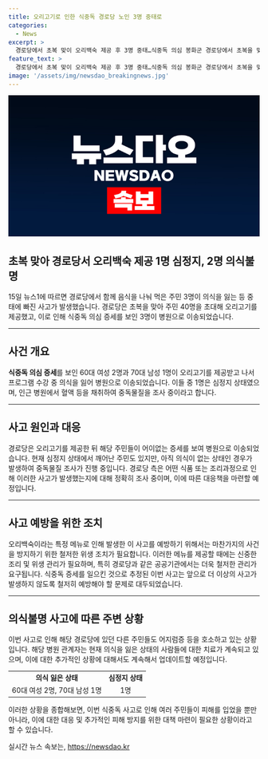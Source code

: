 ```yaml
---
title: 오리고기로 인한 식중독 경로당 노인 3명 중태로
categories:
  - News
excerpt: >
  경로당에서 초복 맞이 오리백숙 제공 후 3명 중태…식중독 의심 봉화군 경로당에서 초복을 맞아 주민 40명을 초대해 오리고기를 제공했는데, 식사를 마친 주민 3명이 중태에 빠져 병원으로 이송됐다. 60대 여성 2명과 70대 남성 1명이 심정지나 의식 저하를 보였고, 나머지 주민들도 어지럼증 등을 호소하고 있다. 중독물질 검사를 위해 국과수에 혈액 등을 채취하는 등 상황에 대한 조사가 이뤄지고 있다. 사진과 관련 없음. (150자)
feature_text: >
  경로당에서 초복 맞이 오리백숙 제공 후 3명 중태…식중독 의심 봉화군 경로당에서 초복을 맞아 주민 40명을 초대해 오리고기를 제공했는데, 식사를 마친 주민 3명이 중태에 빠져 병원으로 이송됐다. 60대 여성 2명과 70대 남성 1명이 심정지나 의식 저하를 보였고, 나머지 주민들도 어지럼증 등을 호소하고 있다. 중독물질 검사를 위해 국과수에 혈액 등을 채취하는 등 상황에 대한 조사가 이뤄지고 있다. 사진과 관련 없음. (150자)
image: '/assets/img/newsdao_breakingnews.jpg'
---
```


<p><img src="/assets/img/newsdao_breakingnews.jpg" alt="koreaapp 속보" /></p>

<h2 data-ke-size="size26">초복 맞아 경로당서 오리백숙 제공 1명 심정지, 2명 의식불명</h2>

<p data-ke-size="size16">15일 뉴스1에 따르면 경로당에서 함께 음식을 나눠 먹은 주민 3명이 의식을 잃는 등 중태에 빠진 사고가 발생했습니다. 경로당은 초복을 맞아 주민 40명을 초대해 오리고기를 제공했고, 이로 인해 식중독 의심 증세를 보인 3명이 병원으로 이송되었습니다. </p>

<hr>

<h2 data-ke-size="size26">사건 개요</h2>

<p data-ke-size="size16"><b>식중독 의심 증세</b>를 보인 60대 여성 2명과 70대 남성 1명이 오리고기를 제공받고 나서 프로그램 수강 중 의식을 잃어 병원으로 이송되었습니다. 이들 중 1명은 심정지 상태였으며, 인근 병원에서 혈액 등을 채취하여 중독물질을 조사 중이라고 합니다. </p>

<hr>

<h2 data-ke-size="size26">사고 원인과 대응</h2>

<p data-ke-size="size16">경로당은 오리고기를 제공한 뒤 해당 주민들이 어이없는 증세를 보여 병원으로 이송되었습니다. 현재 심정지 상태에서 깨어난 주민도 있지만, 아직 의식이 없는 상태인 경우가 발생하여 중독물질 조사가 진행 중입니다. 경로당 측은 어떤 식품 또는 조리과정으로 인해 이러한 사고가 발생했는지에 대해 정확히 조사 중이며, 이에 따른 대응책을 마련할 예정입니다. </p>

<hr>

<h2 data-ke-size="size26">사고 예방을 위한 조치</h2>

<p data-ke-size="size16">오리백숙이라는 특정 메뉴로 인해 발생한 이 사고를 예방하기 위해서는 마찬가지의 사건을 방지하기 위한 철저한 위생 조치가 필요합니다. 이러한 메뉴를 제공할 때에는 신중한 조리 및 위생 관리가 필요하며, 특히 경로당과 같은 공공기관에서는 더욱 철저한 관리가 요구됩니다. 식중독 증세를 일으킨 것으로 추정된 이번 사고는 앞으로 더 이상의 사고가 발생하지 않도록 철저히 예방해야 할 문제로 대두되었습니다. </p>

<hr>

<h2 data-ke-size="size26">의식불명 사고에 따른 주변 상황</h2>

<p data-ke-size="size16">이번 사고로 인해 해당 경로당에 있던 다른 주민들도 어지럼증 등을 호소하고 있는 상황입니다. 해당 병원 관계자는 현재 의식을 잃은 상태의 사람들에 대한 치료가 계속되고 있으며, 이에 대한 추가적인 상황에 대해서도 계속해서 업데이트할 예정입니다. </p>

<table>
    <tr>
        <td style="text-align: center; height: 17px;"><b>의식 잃은 상태</b></td>
        <td style="text-align: center; height: 17px;"><b>심정지 상태</b></td>
    </tr>
    <tr>
        <td style="text-align: center; height: 17px;">60대 여성 2명, 70대 남성 1명</td>
        <td style="text-align: center; height: 17px;">1명</td>
    </tr>
</table>

<p data-ke-size="size16">이러한 상황을 종합해보면, 이번 식중독 사고로 인해 여러 주민들이 피해를 입었을 뿐만 아니라, 이에 대한 대응 및 추가적인 피해 방지를 위한 대책 마련이 필요한 상황이라고 할 수 있습니다. </p>
실시간 뉴스 속보는, <a href="https://newsdao.kr" rel="dofollow">https://newsdao.kr</a>


